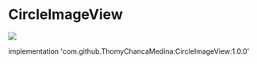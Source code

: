 # CircleImageView
[![](https://jitpack.io/v/ThomyChancaMedina/CircleImageView.svg)](https://jitpack.io/#ThomyChancaMedina/CircleImageView)

implementation 'com.github.ThomyChancaMedina:CircleImageView:1.0.0'
	

